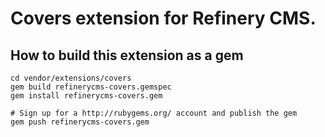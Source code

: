 # Covers extension for Refinery CMS.

## How to build this extension as a gem

    cd vendor/extensions/covers
    gem build refinerycms-covers.gemspec
    gem install refinerycms-covers.gem

    # Sign up for a http://rubygems.org/ account and publish the gem
    gem push refinerycms-covers.gem